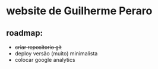 # website de Guilherme Peraro

roadmap:
--------

+ ~~criar repositorio git~~
+ deploy versão (muito) minimalista
+ colocar google analytics


